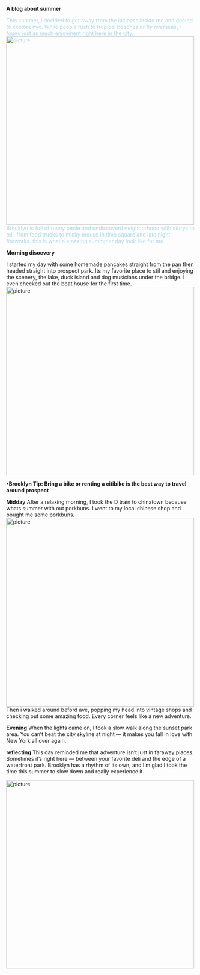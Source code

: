 **A blog about summer**

<span style="color:LightBlue;">This summer, i decided to get away from the laziness inside me and decied to explore nyc. While people rush to tropical beaches or fly overseas, i found just as much enjoyment right here in the city.
<img src="/blog/images/imgnyc.png" alt="picture" width="500 length=250 ">
Brooklyn is full of funny peole and undiscoverd neighborhood with storys to tell. from food trucks to micky mouse in time square and late night fireworks. this is what a amazing summmer day look like for me.

**Morning disocvery**


I started my day with some homemade pancakes straight from the pan then headed straight into prospect park. Its my favorite place to stil and enjoying the scenery, the lake, duck island and dog musicians under the bridge. I even checked out the boat house for the first time.
<img src="/blog/images/bridge.png" alt="picture" width="500 length=250">
 
 **•Brooklyn Tip: Bring a bike or renting a citibike is the best way to travel around prospect**
 
**Midday**
After a relaxing morning, I took the D train to chinatown because whats summer with out porkbuns.
I went to my local chinese shop and bought me some porkbuns.
<img src="/blog/images/chinatown.png" alt="picture" width="500 length=250">
 Then i walked around beford ave, popping my head into vintage shops and checking out some amazing food. Every corner feels like a new adventure.

**Evening**
When the lights came on, I took a slow walk along the sunset park area. You can’t beat the city skyline at night — it makes you fall in love with New York all over again.


**reflecting**
This day reminded me that adventure isn’t just in faraway places. Sometimes it’s right here — between your favorite deli and the edge of a waterfront park. Brooklyn has a rhythm of its own, and I’m glad I took the time this summer to slow down and really experience it. </span>

<img src="/blog/images/sunset.png" alt="picture" width="500 length=250">
